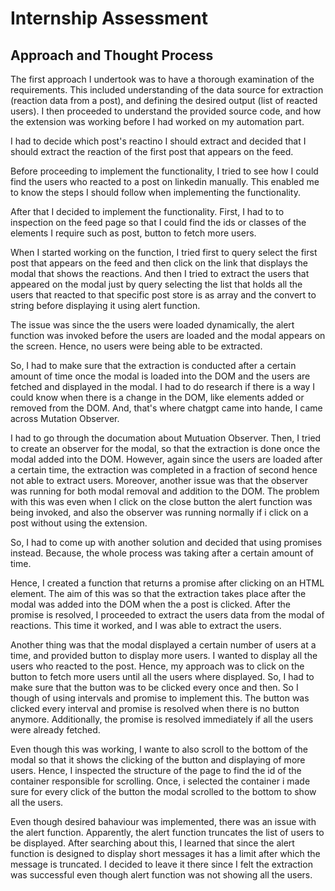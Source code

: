 # Internship Assessment

## Approach and Thought Process

The first approach I undertook was to have a thorough examination of the requirements. This included understanding of the data source for extraction (reaction data from a post), and defining the desired output (list of reacted users). I then proceeded to understand the provided source code, and how the extension was working before I had worked on my automation part.

I had to decide which post's reactino I should extract and decided that I should extract the reaction of the first post that appears on the feed.

Before proceeding to implement the functionality, I tried to see how I could find the users who reacted to a post on linkedin manually. This enabled me to know the steps I should follow when implementing the functionality.

After that I decided to implement the functionality. First, I had to to inspection on the feed page so that I could find the ids or classes of the elements I require such as post, button to fetch more users.

When I started working on the function, I tried first to query select the first post that appears on the feed and then click on the link that displays the modal that shows the reactions. And then I tried to extract the users that appeared on the modal just by query selecting the list that holds all the users that reacted to that specific post store is as array and the convert to string before displaying it using alert function.

The issue was since the the users were loaded dynamically, the alert function was invoked before the users are loaded and the modal appears on the screen. Hence, no users were being able to be extracted.

So, I had to make sure that the extraction is conducted after a certain amount of time once the modal is loaded into the DOM and the users are fetched and displayed in the modal. I had to do research if there is a way I could know when there is a change in the DOM, like elements added or removed from the DOM. And, that's where chatgpt came into hande, I came across Mutation Observer.

I had to go through the documation about Mutuation Observer. Then, I tried to create an observer for the modal, so that the extraction is done once the modal added into the DOM. However, again since the users are loaded after a certain time, the extraction was completed in a fraction of second hence not able to extract users. Moreover, another issue was that the observer was running for both modal removal and addition to the DOM. The problem with this was even when I click on the close button the alert function was being invoked, and also the observer was running normally if i click on a post without using the extension.

So, I had to come up with another solution and decided that using promises instead. Because, the whole process was taking after a certain amount of time.

Hence, I created a function that returns a promise after clicking on an HTML element. The aim of this was so that the extraction takes place after the modal was added into the DOM when the a post is clicked. After the promise is resolved, I proceeded to extract the users data from the modal of reactions. This time it worked, and I was able to extract the users.

Another thing was that the modal displayed a certain number of users at a time, and provided button to display more users. I wanted to display all the users who reacted to the post. Hence, my approach was to click on the button to fetch more users until all the users where displayed. So, I had to make sure that the button was to be clicked every once and then. So I though of using intervals and promise to implement this. The button was clicked every interval and promise is resolved when there is no button anymore. Additionally, the promise is resolved immediately if all the users were already fetched.

Even though this was working, I wante to also scroll to the bottom of the modal so that it shows the clicking of the button and displaying of more users. Hence, I inspected the structure of the page to find the id of the container responsible for scrolling. Once, i selected the container i made sure for every click of the button the modal scrolled to the bottom to show all the users.

Even though desired bahaviour was implemented, there was an issue with the alert function. Apparently, the alert function truncates the list of users to be displayed. After searching about this, I learned that since the alert function is designed to display short messages it has a limit after which the message is truncated. I decided to leave it there since I felt the extraction was successful even though alert function was not showing all the users.
